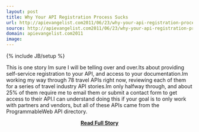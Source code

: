 ```yaml
---
layout: post
title: Why Your API Registration Process Sucks
url: http://apievangelist.com2011/06/23/why-your-api-registration-process-sucks/
source: http://apievangelist.com2011/06/23/why-your-api-registration-process-sucks/
domain: apievangelist.com2011
image: 
---
```

{% include JB/setup %}<p>This is one story Im sure I will be telling over and over.Its about providing self-service registration to your API, and access to your documentation.Im working my way through 78 travel APIs right now, reviewing each of them for a series of travel industry API stories.Im only halfway through, and about 25% of them require me to email them or submit a contact form to get access to their API.I can understand doing this if your goal is to only work with partners and vendors, but all of these APIs came from the ProgrammableWeb API directory.</p>
<center><p><a href="http://apievangelist.com2011/06/23/why-your-api-registration-process-sucks/" style='padding:25px; font-sze:18px; font-weight: bold;'>Read Full Story</a></p></center>
